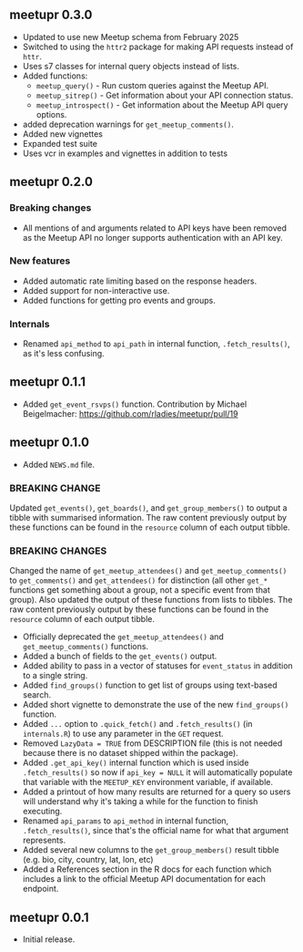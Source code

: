 ## meetupr 0.3.0

- Updated to use new Meetup schema from February 2025
- Switched to using the `httr2` package for making API requests instead of `httr`.
- Uses s7 classes for internal query objects instead of lists.
- Added functions:
  - `meetup_query()` - Run custom queries against the Meetup API.
  - `meetup_sitrep()` - Get information about your API connection status.
  - `meetup_introspect()` - Get information about the Meetup API query options.
- added deprecation warnings for `get_meetup_comments()`.
- Added new vignettes
- Expanded test suite
- Uses vcr in examples and vignettes in addition to tests


## meetupr 0.2.0

### Breaking changes

* All mentions of and arguments related to API keys have been removed as the Meetup API no longer supports authentication with an API key.

### New features

* Added automatic rate limiting based on the response headers.
* Added support for non-interactive use.
* Added functions for getting pro events and groups.

### Internals

* Renamed `api_method` to `api_path` in internal function, `.fetch_results()`, as it's less confusing.

## meetupr 0.1.1
* Added `get_event_rsvps()` function.  Contribution by Michael Beigelmacher: https://github.com/rladies/meetupr/pull/19

## meetupr 0.1.0

* Added `NEWS.md` file.

### BREAKING CHANGE

Updated `get_events()`, `get_boards()`, and `get_group_members()` to output a tibble with summarised information. The raw content previously output by these functions can be found in the `resource` column of each output tibble.  

### BREAKING CHANGES
Changed the name of `get_meetup_attendees()` and `get_meetup_comments()` to `get_comments()` and `get_attendees()` for distinction (all other `get_*` functions get something about a group, not a specific event from that group).  Also updated the output of these functions from lists to tibbles. The raw content previously output by these functions can be found in the `resource` column of each output tibble. 

* Officially deprecated the `get_meetup_attendees()` and `get_meetup_comments()` functions.
* Added a bunch of fields to the `get_events()` output.
* Added ability to pass in a vector of statuses for `event_status` in addition to a single string.
* Added `find_groups()` function to get list of groups using text-based search.
* Added short vignette to demonstrate the use of the new `find_groups()` function.
* Added `...` option to `.quick_fetch()` and `.fetch_results()` (in `internals.R`) to use any parameter in the `GET` request. 
* Removed `LazyData = TRUE` from DESCRIPTION file (this is not needed because there is no dataset shipped within the package).
* Added `.get_api_key()` internal function which is used inside `.fetch_results()` so now if `api_key = NULL` it will automatically populate that variable with the `MEETUP_KEY` environment variable, if available.
* Added a printout of how many results are returned for a query so users will understand why it's taking a while for the function to finish executing.
* Renamed `api_params` to `api_method` in internal function, `.fetch_results()`, since that's the official name for what that argument represents.
* Added several new columns to the `get_group_members()` result tibble (e.g. bio, city, country, lat, lon, etc)
* Added a References section in the R docs for each function which includes a link to the official Meetup API documentation for each endpoint.


## meetupr 0.0.1

* Initial release.
